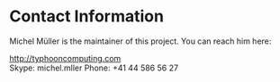 Contact Information
===================
Michel Müller is the maintainer of this project. You can reach him here:

http://typhooncomputing.com <br />
Skype: michel.mller
Phone: +41 44 586 56 27